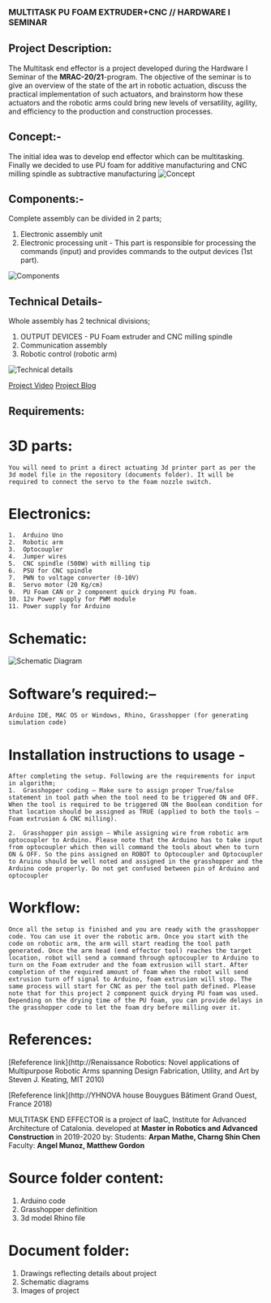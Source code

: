 ### MULTITASK PU FOAM EXTRUDER+CNC // HARDWARE I SEMINAR

## Project Description: 
The Multitask end effector is a project developed during the Hardware I Seminar of the **MRAC-20/21**-program. The objective of the seminar is to give an overview of the state of the art in robotic actuation, discuss the practical implementation of such actuators, and brainstorm how these actuators and the robotic arms could bring new levels of versatility, agility, and efficiency to the production and construction processes.

## Concept:-
The initial idea was to develop end effector which can be multitasking. Finally we decided to use PU foam for additive manufacturing and CNC milling spindle as subtractive manufacturing
![Concept](doc/diagrams/Concept.jpg) 

## Components:-
Complete assembly can be divided in 2 parts;
1.	  Electronic assembly unit
2.	 Electronic processing unit - This part is responsible for processing the commands (input) and provides commands to the output devices (1st part).

![Components](doc/diagrams/Components.jpg)

## Technical Details-
Whole assembly has 2 technical divisions;
1.	  OUTPUT DEVICES - PU Foam extruder and CNC milling spindle
2.	Communication assembly
3.	Robotic control (robotic arm)

![Technical details](doc/diagrams/Technical.jpg)


[Project Video](https://youtu.be/fueqOXTzpOA)
[Project Blog](http://www.iaacblog.com/programs/multitask-robotic-arm-end-effector-pu-foam-extruder-cnc/)

## Requirements:
# 3D parts: 
    You will need to print a direct actuating 3d printer part as per the 3d model file in the repository (documents folder). It will be required to connect the servo to the foam nozzle switch. 

# Electronics: 
    1.	Arduino Uno 
    2.	Robotic arm
    3.	Optocoupler
    4.	Jumper wires
    5.	CNC spindle (500W) with milling tip
    6.	PSU for CNC spindle
    7.	PWN to voltage converter (0-10V)
    8.	Servo motor (20 Kg/cm)
    9.	PU Foam CAN or 2 component quick drying PU foam.
    10.	12v Power supply for PWM module
    11.	Power supply for Arduino

# Schematic: 
![Schematic Diagram](doc/Schematic/Schematic.jpg)


# Software’s required:–
    Arduino IDE, MAC OS or Windows, Rhino, Grasshopper (for generating simulation code)  

# Installation instructions to usage -
    After completing the setup. Following are the requirements for input in algorithm;
    1.	Grasshopper coding – Make sure to assign proper True/false statement in tool path when the tool need to be triggered ON and OFF. When the tool is required to be triggered ON the Boolean condition for that location should be assigned as TRUE (applied to both the tools – Foam extrusion & CNC milling).

    2.	Grasshopper pin assign – While assigning wire from robotic arm optocoupler to Arduino. Please note that the Arduino has to take input from optocoupler which then will command the tools about when to turn ON & OFF. So the pins assigned on ROBOT to Optocoupler and Optocoupler to Aruino should be well noted and assigned in the grasshopper and the Arduino code properly. Do not get confused between pin of Arduino and optocoupler  

# Workflow:
    Once all the setup is finished and you are ready with the grasshopper code. You can use it over the robotic arm. Once you start with the code on robotic arm, the arm will start reading the tool path generated. Once the arm head (end effector tool) reaches the target location, robot will send a command through optocoupler to Arduino to turn on the Foam extruder and the foam extrusion will start. After completion of the required amount of foam when the robot will send extrusion turn off signal to Arduino, foam extrusion will stop. The same process will start for CNC as per the tool path defined. Please note that for this project 2 component quick drying PU foam was used. Depending on the drying time of the PU foam, you can provide delays in the grasshopper code to let the foam dry before milling over it. 
    
# References: 
[Refeference link](http://Renaissance Robotics: Novel applications of Multipurpose Robotic Arms spanning Design Fabrication, Utility, and Art by Steven J. Keating, MIT 2010)

[Refeference link](http://YHNOVA house Bouygues Bâtiment Grand Ouest, France 2018)

MULTITASK END EFFECTOR is a project of IaaC, Institute for Advanced Architecture of Catalonia. developed at **Master in Robotics and Advanced Construction** in 2019-2020 by:
Students: **Arpan Mathe, Charng Shin Chen**
Faculty: **Angel Munoz, Matthew Gordon**

# Source folder content:
1.	Arduino code
2.	Grasshopper definition
3.	3d model Rhino file

# Document folder: 
1.	Drawings reflecting details about project
2.	Schematic diagrams
3.	Images of project

          




